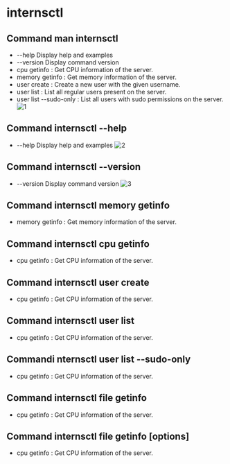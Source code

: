 # internsctl

## Command man internsctl

-  --help     Display help and examples
- --version  Display command version
-  cpu getinfo            : Get CPU information of the server.
-  memory getinfo         : Get memory information of the server.
-  user create <username> : Create a new user with the given username.
-  user list              : List all regular users present on the server.
-  user list --sudo-only  : List all users with sudo permissions on the server.
![1](https://github.com/saindhyan/internsctl/assets/87525527/dec204ab-84d6-4966-af67-498ff91071c0)

## Command internsctl --help

-  --help     Display help and examples
![2](https://github.com/saindhyan/internsctl/assets/87525527/fe3a8d66-2b4f-4153-84b7-577ffb5f3afd)



## Command internsctl --version
- --version  Display command version
  ![3](https://github.com/saindhyan/internsctl/assets/87525527/188ac0dd-bd5b-4cc2-a6b0-00b2d00b4e49)

## Command internsctl memory getinfo
-  memory getinfo         : Get memory information of the server.


## Command  internsctl cpu getinfo

-  cpu getinfo            : Get CPU information of the server.

## Command internsctl user create <username>

-  cpu getinfo            : Get CPU information of the server.

## Command internsctl user list

-  cpu getinfo            : Get CPU information of the server.

## Commandi nternsctl user list --sudo-only

-  cpu getinfo            : Get CPU information of the server.


## Command internsctl file getinfo <file-name>

-  cpu getinfo            : Get CPU information of the server.

## Command internsctl file getinfo [options] <file-name>

-  cpu getinfo            : Get CPU information of the server.

